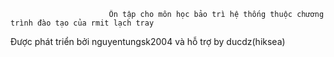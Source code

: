                           Ôn tập cho môn học bảo trì hệ thống thuộc chương trình đào tạo của rmit lạch tray 
Được phát triển bởi nguyentungsk2004 và hỗ trợ by ducdz(hiksea) 
